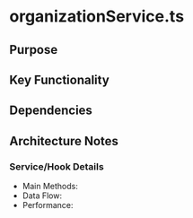 # organizationService.ts

## Purpose

## Key Functionality

## Dependencies

## Architecture Notes

### Service/Hook Details
- Main Methods: 
- Data Flow: 
- Performance: 
